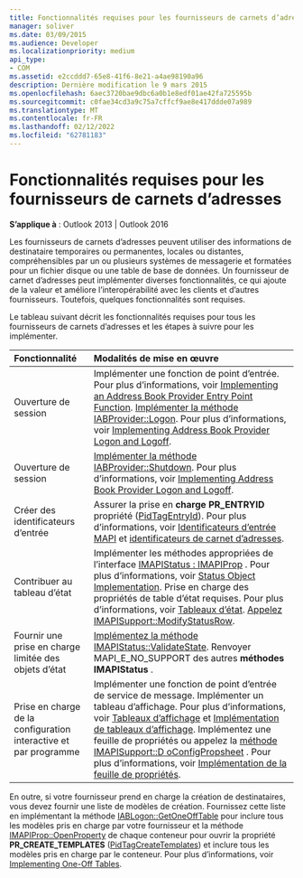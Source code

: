 ```yaml
---
title: Fonctionnalités requises pour les fournisseurs de carnets d’adresses
manager: soliver
ms.date: 03/09/2015
ms.audience: Developer
ms.localizationpriority: medium
api_type:
- COM
ms.assetid: e2ccddd7-65e8-41f6-8e21-a4ae98190a96
description: Dernière modification le 9 mars 2015
ms.openlocfilehash: 6aec3720bae9dbc6a0b1e8edf01ae42fa725595b
ms.sourcegitcommit: c0fae34cd3a9c75a7cffcf9ae8e417ddde07a989
ms.translationtype: MT
ms.contentlocale: fr-FR
ms.lasthandoff: 02/12/2022
ms.locfileid: "62781183"
---
```

# <a name="required-features-for-address-book-providers"></a>Fonctionnalités requises pour les fournisseurs de carnets d’adresses

  
  
**S’applique à** : Outlook 2013 | Outlook 2016 
  
Les fournisseurs de carnets d’adresses peuvent utiliser des informations de destinataire temporaires ou permanentes, locales ou distantes, compréhensibles par un ou plusieurs systèmes de messagerie et formatées pour un fichier disque ou une table de base de données. Un fournisseur de carnet d’adresses peut implémenter diverses fonctionnalités, ce qui ajoute de la valeur et améliore l’interopérabilité avec les clients et d’autres fournisseurs. Toutefois, quelques fonctionnalités sont requises.
  
Le tableau suivant décrit les fonctionnalités requises pour tous les fournisseurs de carnets d’adresses et les étapes à suivre pour les implémenter.
  
|**Fonctionnalité**|**Modalités de mise en œuvre**|
|:-----|:-----|
|Ouverture de session  <br/> | Implémenter une fonction de point d’entrée. Pour plus d’informations, voir [Implementing an Address Book Provider Entry Point Function](implementing-an-address-book-provider-entry-point-function.md).  [Implémenter la méthode IABProvider::Logon](iabprovider-logon.md). Pour plus d’informations, voir [Implementing Address Book Provider Logon and Logoff](implementing-address-book-provider-logon-and-logoff.md). |
|Ouverture de session  <br/> |[Implémenter la méthode IABProvider::Shutdown](iabprovider-shutdown.md). Pour plus d’informations, voir [Implementing Address Book Provider Logon and Logoff](implementing-address-book-provider-logon-and-logoff.md). |
|Créer des identificateurs d’entrée  <br/> |Assurer la prise en **charge PR_ENTRYID** propriété ([PidTagEntryId](pidtagentryid-canonical-property.md)). Pour plus d’informations, voir [Identificateurs d’entrée MAPI](mapi-entry-identifiers.md) et [identificateurs de carnet d’adresses](address-book-identifiers.md). |
|Contribuer au tableau d’état  <br/> | Implémenter les méthodes appropriées de l’interface [IMAPIStatus : IMAPIProp](imapistatusimapiprop.md) . Pour plus d’informations, voir [Status Object Implementation](status-object-implementation.md).  Prise en charge des propriétés de table d’état requises. Pour plus d’informations, voir [Tableaux d’état](status-tables.md).  [Appelez IMAPISupport::ModifyStatusRow](imapisupport-modifystatusrow.md). |
|Fournir une prise en charge limitée des objets d’état  <br/> | [Implémentez la méthode IMAPIStatus::ValidateState](imapistatus-validatestate.md).  Renvoyer MAPI_E_NO_SUPPORT des autres **méthodes IMAPIStatus** . |
|Prise en charge de la configuration interactive et par programme  <br/> | Implémenter une fonction de point d’entrée de service de message.  Implémenter un tableau d’affichage. Pour plus d’informations, voir [Tableaux d’affichage](display-tables.md) et [Implémentation de tableaux d’affichage](display-table-implementation.md).  Implémentez une feuille de propriétés ou appelez la [méthode IMAPISupport::D oConfigPropsheet](imapisupport-doconfigpropsheet.md) . Pour plus d’informations, voir [Implémentation de la feuille de propriétés](property-sheet-implementation.md). |
   
En outre, si votre fournisseur prend en charge la création de destinataires, vous devez fournir une liste de modèles de création. Fournissez cette liste en implémentant la méthode [IABLogon::GetOneOffTable](iablogon-getoneofftable.md) pour inclure tous les modèles pris en charge par votre fournisseur et la méthode [IMAPIProp::OpenProperty](imapiprop-openproperty.md) de chaque conteneur pour ouvrir la propriété **PR_CREATE_TEMPLATES** ([PidTagCreateTemplates](pidtagcreatetemplates-canonical-property.md)) et inclure tous les modèles pris en charge par le conteneur. Pour plus d’informations, voir [Implementing One-Off Tables](implementing-one-off-tables.md).
  

